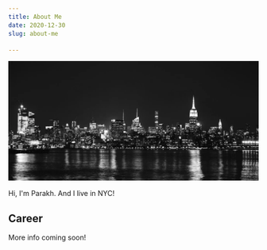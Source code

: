 ```yaml
---
title: About Me
date: 2020-12-30
slug: about-me

---
```


![New York](../static/new-york.png)

Hi, I'm Parakh. And I live in NYC!

## Career

More info coming soon!